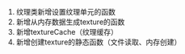 1. 纹理类新增设置纹理单元的函数
2. 新增从内存数据生成texture的函数
3. 新增textureCache（纹理缓存）
4. 新增创建texture的静态函数（文件读取、内存创建）
<!--stackedit_data:
eyJoaXN0b3J5IjpbLTMwNzQzNjc1MV19
-->